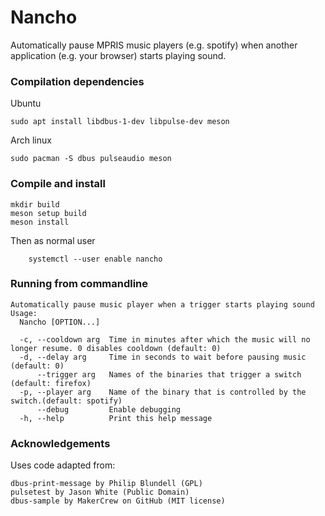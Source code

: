 # Nancho

Automatically pause MPRIS music players (e.g. spotify) when another application (e.g. your browser) starts playing sound.

### Compilation dependencies

Ubuntu

    sudo apt install libdbus-1-dev libpulse-dev meson

Arch linux

    sudo pacman -S dbus pulseaudio meson

### Compile and install

```
mkdir build
meson setup build
meson install
```

Then as normal user

```
    systemctl --user enable nancho
```

### Running from commandline

```
Automatically pause music player when a trigger starts playing sound
Usage:
  Nancho [OPTION...]

  -c, --cooldown arg  Time in minutes after which the music will no longer resume. 0 disables cooldown (default: 0)
  -d, --delay arg     Time in seconds to wait before pausing music (default: 0)
      --trigger arg   Names of the binaries that trigger a switch (default: firefox)
  -p, --player arg    Name of the binary that is controlled by the switch.(default: spotify)
      --debug         Enable debugging
  -h, --help          Print this help message
```

### Acknowledgements

Uses code adapted from:

    dbus-print-message by Philip Blundell (GPL)
    pulsetest by Jason White (Public Domain)
    dbus-sample by MakerCrew on GitHub (MIT license)